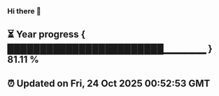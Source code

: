 ### Hi there 👋
⏳ Year progress { ████████████████████████▁▁▁▁▁▁ } 81.11 %
---
⏰ Updated on Fri, 24 Oct 2025 00:52:53 GMT
---
